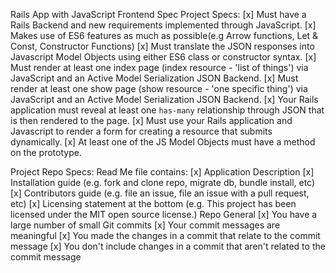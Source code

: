 ﻿Rails App with JavaScript Frontend Spec
Project Specs:
[x] Must have a Rails Backend and new requirements implemented through JavaScript.
[x] Makes use of ES6 features as much as possible(e.g Arrow functions, Let & Const, Constructor Functions)
[x] Must translate the JSON responses into Javascript Model Objects using either ES6 class or constructor syntax.
[x] Must render at least one index page (index resource - 'list of things') via JavaScript and an Active Model Serialization JSON Backend.
[x] Must render at least one show page (show resource - 'one specific thing') via JavaScript and an Active Model Serialization JSON Backend.
[x] Your Rails application must reveal at least one `has-many` relationship through JSON that is then rendered to the page.
[x] Must use your Rails application and Javascript to render a form for creating a resource that submits dynamically.
[x] At least one of the JS Model Objects must have a method on the prototype.


Project Repo Specs:
Read Me file contains:
[x] Application Description
[x] Installation guide (e.g. fork and clone repo, migrate db, bundle install, etc)
[x] Contributors guide (e.g. file an issue, file an issue with a pull request, etc)
[x] Licensing statement at the bottom (e.g. This project has been licensed under the MIT open source license.)
Repo General
[x] You have a large number of small Git commits
[x] Your commit messages are meaningful
[x] You made the changes in a commit that relate to the commit message
[x] You don't include changes in a commit that aren't related to the commit message
